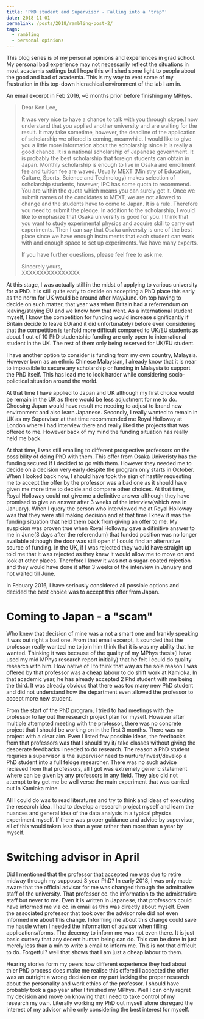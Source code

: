 ```yaml
---
title: 'PhD student and Supervisor - Falling into a "trap"'
date: 2018-11-01
permalink: /posts/2018/rambling-post-2/
tags:
  - rambling
  - personal opinions
---
```


This blog series is of my personal opinions and experiences in grad school. My personal bad experience may not necessarily reflect the situations in most academia settings but I hope this will shed some light to people about the good and bad of academia. This is my way to vent some of my frustration in this top-down hierachical environment of the lab I am in.

An email excerpt in Feb 2016, ~6 months prior before finishing my MPhys. 
> Dear Ken Lee, 
>
> It was very nice to have a chance to talk with you through skype.I now understand that you applied another university and are waiting for the result. It may take sometime, however, the deadline of the application of scholarship we offered is coming, meanwhile. I would like to give you a little more information about the scholarship since it is really a good chance. It is a national scholarship of Japanese government. It is probably the best scholarship that foreign students can obtain in Japan. Monthly scholarship is enough to live in Osaka and enrollment fee and tuition fee are waved. Usually MEXT (Ministry of Education, Culture, Sports, Science and Technology) makes selection of scholarship students, however, IPC has some quota to recommend. You are within the quota which means you can surely get it. Once we submit names of the candidates to MEXT, we are not allowed to change and the students have to come to Japan. It is a rule. Therefore you need to submit the pledge. In addition to the scholarship, I would like to emphasize that Osaka university is good for you. I think that you want to study experimental physics and acquire skill to carry out experiments. Then I can say that Osaka university is one of the best place since we have enough instruments that each student can work with and enough space to set up experiments. We have many experts.  
>
> If you have further questions, please feel free to ask me.  
>
> Sincerely yours,  
> XXXXXXXXXXXXXXXX

At this stage, I was actually still in the midst of applying to various university for a PhD. It is still quite early to decide on accepting a PhD place this early as the norm for UK would be around after May/June. On top having to decide on such matter, that year was when Britain had a referrendum on leaving/staying EU and we know how that went. As a international student myself, I know the competition for funding would increase significantly if Britain decide to leave EU(and it did unfortunately) before even considering that the competition is tenfold more difficult compared to UK/EU students as about 1 out of 10 PhD studentship funding are only open to international student in the UK. The rest of them only being reserved for UK/EU student.

I have another option to consider is funding from my own country, Malaysia. However born as an ethnic Chinese Malaysian, I already know that it is near to impossible to secure any scholarship or funding in Malaysia to support the PhD itself. This has lead me to look harder while considering socio-polictical situation around the world. 

At that time I have applied to Japan and UK although my first choice would be remain in the UK as there would be less adjustment for me to do. Choosing Japan would have result me needing to adjust to brand new environment and also learn Japanese. Secondly, I really wanted to remain in UK as my Supervisor at that time recommended me Royal Holloway at London where I had interview there and really liked the projects that was offered to me. However back of my mind the funding situation has really held me back.

At that time, I was still emailing to different prospective professors on the possibility of doing PhD with them. This offer from Osaka Univeristy has the funding secured if I decided to go with them. However they needed me to decide on a decision very early despite the program only starts in October. When I looked back now, I should have took the sign of hastily requesting me to accept the offer by the professor was a bad one as it should have given me more time to decide and compare other choices. At that time, Royal Holloway could not give me a definitive answer although they have promised to give an answer after 3 weeks of the interview(which was in January). When I query the person who interviewed me at Royal Holloway was that they were still making decision and at that time I knew it was the funding situation that held them back from giving an offer to me. My suspicion was proven true when Royal Holloway gave a difinitive answer to me in June(3 days after the referendum) that funded position was no longer available although the door was still open if I could find an alternative source of funding. In the UK, if I was rejected they would have straight up told me that it was rejected as they knew it would allow me to move on and look at other places. Therefore I knew it was not a sugar-coated rejection and they would have done it after 3 weeks of the interview in January and not waited till June.

In Febuary 2016, I have seriously considered all possible options and decided the best choice was to accept this offer from Japan.

Coming to Japan - a "scam"
====
Who knew that decision of mine was a not a smart one and frankly speaking it was out right a bad one. From that email excerpt, It sounded that the professor really wanted me to join him think that it is was my ability that he wanted. Thinking it was because of the quality of my MPhys thesis(I have used my mid MPhys research report initially) that he felt I could do quality research with him. How native of I to think that way as the sole reason I was offered by that professor was a cheap labour to do shift work at Kamioka. In that academic year, he has already accepted 2 Phd student with me being the third. It was already obvious that there was too many new PhD student and did not understand how the department even allowed the professor to accept more new student. 

From the start of the PhD program, I tried to had meetings with the professor to lay out the research project plan for myself. However after multiple attempted meeting with the professor, there was no concrete project that I should be working on in the first 3 months. There was no project with a clear aim. Even I listed few possible ideas, the feedbacks from that professors was that I should try it/ take classes without giving the desperate feedbacks I needed to do research. The reason a PhD student requries a supervisor is the supervisor need to nurture/invest/develop a PhD student into a full feldge researcher. There was no such advice recieved from that professors, all I got was extremely generic statement where can be given by any professors in any field. They also did not attempt to try get me be well verse the main experiment that was carried out In Kamioka mine. 

All I could do was to read literatures and try to think and ideas of executing the research idea. I had to develop a research project myself and learn the nuances and general idea of the data analysis in a typical physics experiment myself. If there was proper guidance and advice by supervisor, all of this would taken less than a year rather than more than a year by myself.

Switching advisor in April
====
Did I mentioned that the professor that accepted me was due to retire midway through my supposed 3 year PhD? In early 2018, I was only made aware that the official advisor for me was changed through the admitrative staff of the university. That professor cc. the information to the admistrative staff but never to me. Even it is written in Japanese, that professors could have informed me via cc. in email as this was directly about myself. Even the associated professor that took over the advisor role did not even informed me about this change. Informing me about this change could save me hassle when I needed the information of advisor when filling applications/forms. The decency to inform me was not even there. It is just basic curtesy that any decent human being can do. This can be done in just merely less than a min to write a email to inform me. This is not that difficult to do. Forgetful? well that shows that I am just a cheap labour to them.

Hearing stories form my peers how different experience they had about thier PhD process does make me realise this offered I accepted the offer was an outright a wrong decision on my part lacking the proper research about the personality and work ethics of the professor. I should have probably took a gap year after I finished my MPhys. Well I can only regret my decision and move on knowing that I need to take control of my research my own. Literally working my PhD out myself alone disregard the interest of my advisor while only considering the best interest for myself.